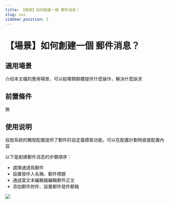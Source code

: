 ```yaml
---
title: 【場景】如何創建一個 郵件消息？
slug: xxx
sidebar_position: 3
---
```



# 【場景】如何創建一個 郵件消息？

## 適用場景

介绍本文檔的應用場景，可以給哪類群體提供什麼操作，解決什麼訴求

## 前置條件

無

## 使用说明

投放系統的觸發配置提供了郵件的自定義模板功能，可以在配置計劃時直接配置內容

以下是創建郵件消息的步驟順序：

- 選擇通道爲郵件
- 設置發件人名稱、郵件標題
- 通過富文本編輯器編輯郵件正文
- 添加郵件附件、設置郵件發件郵箱

<img src="/assets/OdWkbWUOpoH8Hdx5fJAcj5Bmnxg.png" src-width="1694" src-height="1362" align="center"/>

